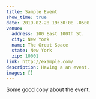 ```yaml
---
title: Sample Event
show_time: true
date: 2019-02-28 19:30:08 -0500
venue:
  address: 100 East 100th St.
  city: New York
  name: The Great Space
  state: New York
  zip: 10001
link: http://example.com/
description: Having a an event.
images: []
---
```

Some good copy about the event.
